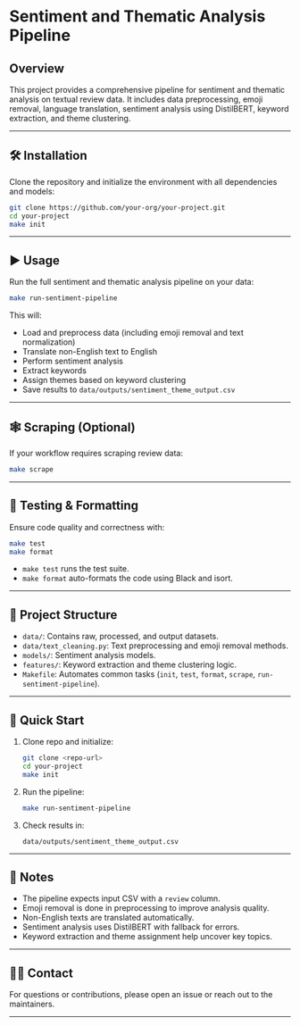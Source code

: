 
# Sentiment and Thematic Analysis Pipeline

## Overview

This project provides a comprehensive pipeline for sentiment and thematic analysis on textual review data. It includes data preprocessing, emoji removal, language translation, sentiment analysis using DistilBERT, keyword extraction, and theme clustering.

---

## 🛠️ Installation

Clone the repository and initialize the environment with all dependencies and models:

```bash
git clone https://github.com/your-org/your-project.git
cd your-project
make init
```

---

## ▶️ Usage

Run the full sentiment and thematic analysis pipeline on your data:

```bash
make run-sentiment-pipeline
```

This will:

- Load and preprocess data (including emoji removal and text normalization)
- Translate non-English text to English
- Perform sentiment analysis
- Extract keywords
- Assign themes based on keyword clustering
- Save results to `data/outputs/sentiment_theme_output.csv`

---

## 🕸️ Scraping (Optional)

If your workflow requires scraping review data:

```bash
make scrape
```

---

## 🧪 Testing & Formatting

Ensure code quality and correctness with:

```bash
make test
make format
```

- `make test` runs the test suite.
- `make format` auto-formats the code using Black and isort.

---

## 📁 Project Structure

- `data/`: Contains raw, processed, and output datasets.
- `data/text_cleaning.py`: Text preprocessing and emoji removal methods.
- `models/`: Sentiment analysis models.
- `features/`: Keyword extraction and theme clustering logic.
- `Makefile`: Automates common tasks (`init`, `test`, `format`, `scrape`, `run-sentiment-pipeline`).

---

## 🚀 Quick Start

1. Clone repo and initialize:

    ```bash
    git clone <repo-url>
    cd your-project
    make init
    ```

2. Run the pipeline:

    ```bash
    make run-sentiment-pipeline
    ```

3. Check results in:

    ```
    data/outputs/sentiment_theme_output.csv
    ```

---

## 📝 Notes

- The pipeline expects input CSV with a `review` column.
- Emoji removal is done in preprocessing to improve analysis quality.
- Non-English texts are translated automatically.
- Sentiment analysis uses DistilBERT with fallback for errors.
- Keyword extraction and theme assignment help uncover key topics.

---

## 🧑‍💻 Contact

For questions or contributions, please open an issue or reach out to the maintainers.

---
